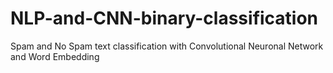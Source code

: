 # NLP-and-CNN-binary-classification
Spam and No Spam text classification with Convolutional Neuronal Network and Word Embedding
